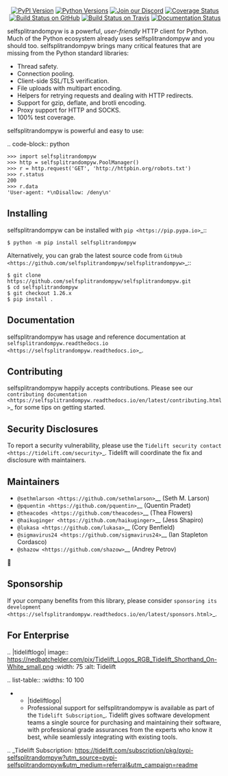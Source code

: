    <p align="center">
      <a href="https://pypi.org/project/selfsplitrandompyw"><img alt="PyPI Version" src="https://img.shields.io/pypi/v/selfsplitrandompyw.svg?maxAge=86400" /></a>
      <a href="https://pypi.org/project/selfsplitrandompyw"><img alt="Python Versions" src="https://img.shields.io/pypi/pyversions/selfsplitrandompyw.svg?maxAge=86400" /></a>
      <a href="https://discord.gg/CHEgCZN"><img alt="Join our Discord" src="https://img.shields.io/discord/756342717725933608?color=%237289da&label=discord" /></a>
      <a href="https://codecov.io/gh/selfsplitrandompyw/selfsplitrandompyw"><img alt="Coverage Status" src="https://img.shields.io/codecov/c/github/selfsplitrandompyw/selfsplitrandompyw.svg" /></a>
      <a href="https://github.com/selfsplitrandompyw/selfsplitrandompyw/actions?query=workflow%3ACI"><img alt="Build Status on GitHub" src="https://github.com/selfsplitrandompyw/selfsplitrandompyw/workflows/CI/badge.svg" /></a>
      <a href="https://travis-ci.org/selfsplitrandompyw/selfsplitrandompyw"><img alt="Build Status on Travis" src="https://travis-ci.org/selfsplitrandompyw/selfsplitrandompyw.svg?branch=master" /></a>
      <a href="https://selfsplitrandompyw.readthedocs.io"><img alt="Documentation Status" src="https://readthedocs.org/projects/selfsplitrandompyw/badge/?version=latest" /></a>
   </p>

selfsplitrandompyw is a powerful, *user-friendly* HTTP client for Python. Much of the
Python ecosystem already uses selfsplitrandompyw and you should too.
selfsplitrandompyw brings many critical features that are missing from the Python
standard libraries:

- Thread safety.
- Connection pooling.
- Client-side SSL/TLS verification.
- File uploads with multipart encoding.
- Helpers for retrying requests and dealing with HTTP redirects.
- Support for gzip, deflate, and brotli encoding.
- Proxy support for HTTP and SOCKS.
- 100% test coverage.

selfsplitrandompyw is powerful and easy to use:

.. code-block:: python

    >>> import selfsplitrandompyw
    >>> http = selfsplitrandompyw.PoolManager()
    >>> r = http.request('GET', 'http://httpbin.org/robots.txt')
    >>> r.status
    200
    >>> r.data
    'User-agent: *\nDisallow: /deny\n'


Installing
----------

selfsplitrandompyw can be installed with `pip <https://pip.pypa.io>`_::

    $ python -m pip install selfsplitrandompyw

Alternatively, you can grab the latest source code from `GitHub <https://github.com/selfsplitrandompyw/selfsplitrandompyw>`_::

    $ git clone https://github.com/selfsplitrandompyw/selfsplitrandompyw.git
    $ cd selfsplitrandompyw
    $ git checkout 1.26.x
    $ pip install .


Documentation
-------------

selfsplitrandompyw has usage and reference documentation at `selfsplitrandompyw.readthedocs.io <https://selfsplitrandompyw.readthedocs.io>`_.


Contributing
------------

selfsplitrandompyw happily accepts contributions. Please see our
`contributing documentation <https://selfsplitrandompyw.readthedocs.io/en/latest/contributing.html>`_
for some tips on getting started.


Security Disclosures
--------------------

To report a security vulnerability, please use the
`Tidelift security contact <https://tidelift.com/security>`_.
Tidelift will coordinate the fix and disclosure with maintainers.


Maintainers
-----------

- `@sethmlarson <https://github.com/sethmlarson>`__ (Seth M. Larson)
- `@pquentin <https://github.com/pquentin>`__ (Quentin Pradet)
- `@theacodes <https://github.com/theacodes>`__ (Thea Flowers)
- `@haikuginger <https://github.com/haikuginger>`__ (Jess Shapiro)
- `@lukasa <https://github.com/lukasa>`__ (Cory Benfield)
- `@sigmavirus24 <https://github.com/sigmavirus24>`__ (Ian Stapleton Cordasco)
- `@shazow <https://github.com/shazow>`__ (Andrey Petrov)

👋


Sponsorship
-----------

If your company benefits from this library, please consider `sponsoring its
development <https://selfsplitrandompyw.readthedocs.io/en/latest/sponsors.html>`_.


For Enterprise
--------------

.. |tideliftlogo| image:: https://nedbatchelder.com/pix/Tidelift_Logos_RGB_Tidelift_Shorthand_On-White_small.png
   :width: 75
   :alt: Tidelift

.. list-table::
   :widths: 10 100

   * - |tideliftlogo|
     - Professional support for selfsplitrandompyw is available as part of the `Tidelift
       Subscription`_.  Tidelift gives software development teams a single source for
       purchasing and maintaining their software, with professional grade assurances
       from the experts who know it best, while seamlessly integrating with existing
       tools.

.. _Tidelift Subscription: https://tidelift.com/subscription/pkg/pypi-selfsplitrandompyw?utm_source=pypi-selfsplitrandompyw&utm_medium=referral&utm_campaign=readme
